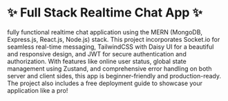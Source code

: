 # ✨ Full Stack Realtime Chat App ✨


fully functional realtime chat application using the MERN (MongoDB, Express.js, React.js, Node.js) stack. This project incorporates Socket.io for seamless real-time messaging, TailwindCSS with Daisy UI for a beautiful and responsive design, and JWT for secure authentication and authorization. With features like online user status, global state management using Zustand, and comprehensive error handling on both server and client sides, this app is beginner-friendly and production-ready. The project also includes a free deployment guide to showcase your application like a pro!
